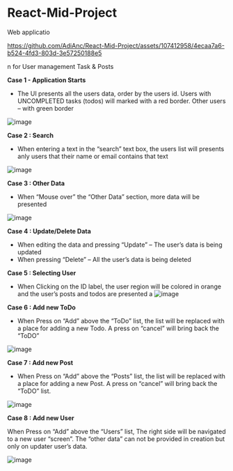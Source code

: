 # React-Mid-Project
Web applicatio

https://github.com/AdiAnc/React-Mid-Project/assets/107412958/4ecaa7a6-b524-4fd3-803d-3e57250188e5

n for User management Task &amp; Posts



**Case 1 - Application Starts**

- The UI presents all the users data, order by the users id. Users with UNCOMPLETED tasks
(todos) will marked with a red border. Other users – with green border

![image](https://github.com/AdiAnc/React-Mid-Project/assets/107412958/64b3b8de-c5f6-40f8-bf9d-6580d1581741)


**Case 2 : Search**

- When entering a text in the “search” text box, the users list will presents anly users that their name or
email contains that text

![image](https://github.com/AdiAnc/React-Mid-Project/assets/107412958/ea71bf76-5766-4755-bf20-f1bae7e09ce5)


**Case 3 : Other Data**

 - When “Mouse over” the “Other Data” section, more data will be presented

![image](https://github.com/AdiAnc/React-Mid-Project/assets/107412958/01a1159a-49cd-461a-ac9f-92ad8f984193)

**Case 4 : Update/Delete Data**

- When editing the data and pressing “Update” – The user’s data is being updated
- When pressing “Delete” – All the user’s data is being deleted

  
**Case 5 : Selecting User**

 - When Clicking on the ID label, the user region will be colored in orange and the user’s posts and todos
are presented a
![image](https://github.com/AdiAnc/React-Mid-Project/assets/107412958/82b667d9-035d-4702-9481-287c4594cfb9)

**Case 6 : Add new ToDo**

- When Press on “Add” above the “ToDo” list, the list will be replaced with a place for adding a new
Todo. A press on “cancel” will bring back the “ToDO”

![image](https://github.com/AdiAnc/React-Mid-Project/assets/107412958/9b54f033-7a43-4c54-8fff-e8c0843d41f7)


**Case 7 : Add new Post**
- When Press on “Add” above the “Posts” list, the list will be replaced with a place for adding a new Post. 
A press on “cancel” will bring back the “ToDO” list.

![image](https://github.com/AdiAnc/React-Mid-Project/assets/107412958/2abfcbf6-15b7-43d3-b342-63672d20b6ed)

**Case 8 : Add new User**

 When Press on “Add” above the “Users” list, The right side will be navigated to a new user “screen”. 
The “other data” can not be provided in creation but only on updater user’s data.

![image](https://github.com/AdiAnc/React-Mid-Project/assets/107412958/ffa2312f-e3d6-41b5-b161-497b047a0a2a)

